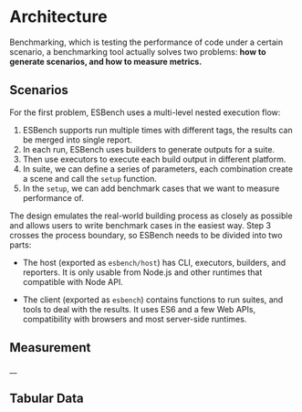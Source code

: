# Architecture

Benchmarking, which is testing the performance of code under a certain scenario, a benchmarking tool actually solves two problems: **how to generate scenarios, and how to measure metrics.**

## Scenarios

For the first problem, ESBench uses a multi-level nested execution flow:

1. ESBench supports run multiple times with different tags, the results can be merged into single report.
2. In each run, ESBench uses builders to generate outputs for a suite.
3. Then use executors to execute each build output in different platform.
4. In suite, we can define a series of parameters, each combination create a scene and call the `setup` function.
5. In the `setup`, we can add benchmark cases that we want to measure performance of. 

The design emulates the real-world building process as closely as possible and allows users to write benchmark cases in the easiest way. Step 3 crosses the process boundary, so ESBench needs to be divided into two parts:

* The host (exported as `esbench/host`) has CLI, executors, builders, and reporters. It is only usable from Node.js and other runtimes that compatible with Node API.

* The client (exported as `esbench`) contains functions to run suites, and tools to deal with the results. It uses ES6 and a few Web APIs, compatibility with browsers and most server-side runtimes.

## Measurement


__
## Tabular Data

